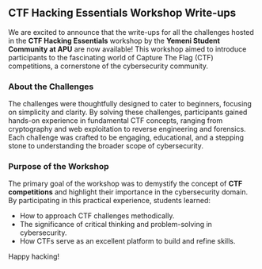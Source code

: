 ## CTF Hacking Essentials Workshop Write-ups

We are excited to announce that the write-ups for all the challenges hosted in the **CTF Hacking Essentials** workshop by the **Yemeni Student Community at APU** are now available! This workshop aimed to introduce participants to the fascinating world of Capture The Flag (CTF) competitions, a cornerstone of the cybersecurity community.

### About the Challenges

The challenges were thoughtfully designed to cater to beginners, focusing on simplicity and clarity. By solving these challenges, participants gained hands-on experience in fundamental CTF concepts, ranging from cryptography and web exploitation to reverse engineering and forensics. Each challenge was crafted to be engaging, educational, and a stepping stone to understanding the broader scope of cybersecurity.

### Purpose of the Workshop

The primary goal of the workshop was to demystify the concept of **CTF competitions** and highlight their importance in the cybersecurity domain. By participating in this practical experience, students learned:

- How to approach CTF challenges methodically.
- The significance of critical thinking and problem-solving in cybersecurity.
- How CTFs serve as an excellent platform to build and refine skills.


Happy hacking!
